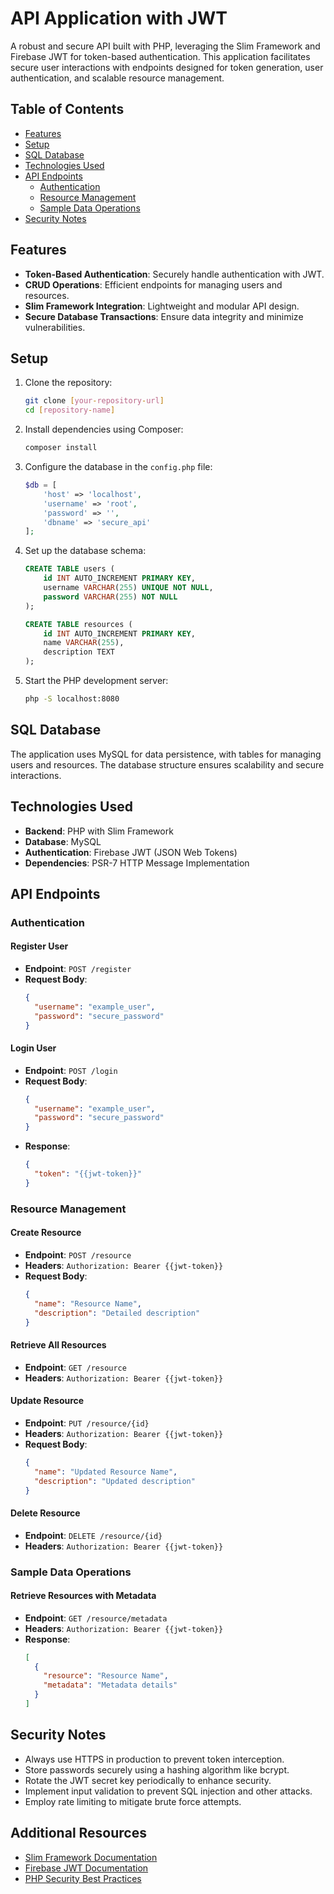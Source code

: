 # API Application with JWT

A robust and secure API built with PHP, leveraging the Slim Framework and Firebase JWT for token-based authentication. This application facilitates secure user interactions with endpoints designed for token generation, user authentication, and scalable resource management.

## Table of Contents
- [Features](#features)
- [Setup](#setup)
- [SQL Database](#sql-database)
- [Technologies Used](#technologies-used)
- [API Endpoints](#api-endpoints)
  - [Authentication](#authentication)
  - [Resource Management](#resource-management)
  - [Sample Data Operations](#sample-data-operations)
- [Security Notes](#security-notes)

## Features
- **Token-Based Authentication**: Securely handle authentication with JWT.
- **CRUD Operations**: Efficient endpoints for managing users and resources.
- **Slim Framework Integration**: Lightweight and modular API design.
- **Secure Database Transactions**: Ensure data integrity and minimize vulnerabilities.

## Setup

1. Clone the repository:
   ```bash
   git clone [your-repository-url]
   cd [repository-name]
   ```

2. Install dependencies using Composer:
   ```bash
   composer install
   ```

3. Configure the database in the `config.php` file:
   ```php
   $db = [
       'host' => 'localhost',
       'username' => 'root',
       'password' => '',
       'dbname' => 'secure_api'
   ];
   ```

4. Set up the database schema:
   ```sql
   CREATE TABLE users (
       id INT AUTO_INCREMENT PRIMARY KEY,
       username VARCHAR(255) UNIQUE NOT NULL,
       password VARCHAR(255) NOT NULL
   );

   CREATE TABLE resources (
       id INT AUTO_INCREMENT PRIMARY KEY,
       name VARCHAR(255),
       description TEXT
   );
   ```

5. Start the PHP development server:
   ```bash
   php -S localhost:8080
   ```

## SQL Database
The application uses MySQL for data persistence, with tables for managing users and resources. The database structure ensures scalability and secure interactions.

## Technologies Used
- **Backend**: PHP with Slim Framework
- **Database**: MySQL
- **Authentication**: Firebase JWT (JSON Web Tokens)
- **Dependencies**: PSR-7 HTTP Message Implementation

## API Endpoints

### Authentication

#### Register User
- **Endpoint**: `POST /register`
- **Request Body**:
   ```json
   {
     "username": "example_user",
     "password": "secure_password"
   }
   ```

#### Login User
- **Endpoint**: `POST /login`
- **Request Body**:
   ```json
   {
     "username": "example_user",
     "password": "secure_password"
   }
   ```
- **Response**:
   ```json
   {
     "token": "{{jwt-token}}"
   }
   ```

### Resource Management

#### Create Resource
- **Endpoint**: `POST /resource`
- **Headers**: `Authorization: Bearer {{jwt-token}}`
- **Request Body**:
   ```json
   {
     "name": "Resource Name",
     "description": "Detailed description"
   }
   ```

#### Retrieve All Resources
- **Endpoint**: `GET /resource`
- **Headers**: `Authorization: Bearer {{jwt-token}}`

#### Update Resource
- **Endpoint**: `PUT /resource/{id}`
- **Headers**: `Authorization: Bearer {{jwt-token}}`
- **Request Body**:
   ```json
   {
     "name": "Updated Resource Name",
     "description": "Updated description"
   }
   ```

#### Delete Resource
- **Endpoint**: `DELETE /resource/{id}`
- **Headers**: `Authorization: Bearer {{jwt-token}}`

### Sample Data Operations

#### Retrieve Resources with Metadata
- **Endpoint**: `GET /resource/metadata`
- **Headers**: `Authorization: Bearer {{jwt-token}}`
- **Response**:
   ```json
   [
     {
       "resource": "Resource Name",
       "metadata": "Metadata details"
     }
   ]
   ```

## Security Notes
- Always use HTTPS in production to prevent token interception.
- Store passwords securely using a hashing algorithm like bcrypt.
- Rotate the JWT secret key periodically to enhance security.
- Implement input validation to prevent SQL injection and other attacks.
- Employ rate limiting to mitigate brute force attempts.

## Additional Resources
- [Slim Framework Documentation](https://www.slimframework.com/docs/)
- [Firebase JWT Documentation](https://github.com/firebase/php-jwt)
- [PHP Security Best Practices](https://www.php.net/manual/en/security.php)
